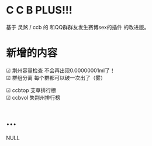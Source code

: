 # C C B PLUS!!!

基于 灵煞 / ccb 的 和QQ群群友发生赛博sex的插件 的改进版。

# 新增的内容

☑ 荆州容量检查 不会再出现0.00000001ml了！<br>
☑ 群组分离 每个群都可以破一次出了（雾）<br>

☑ ccbtop 艾草排行榜<br>
☑ ccbvol 失荆州排行榜<br>

# ...<br>
NULL
